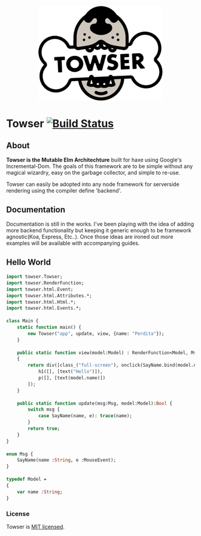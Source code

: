 <div align="center">
	<img alt="Towser" src="Towser.svg" width="66%" height="66%">
</div>

# Towser [![Build Status](https://travis-ci.org/PongoEngine/Towser.svg?branch=master)](https://travis-ci.org/PongoEngine/Towser)

## About
**Towser is the Mutable Elm Architechture** built for haxe using Google's Incremental-Dom. The goals of this framework are to be simple without any magical wizardry, easy on the garbage collector, and simple to re-use.

Towser can easily be adopted into any node framework for serverside rendering using the compiler define 'backend'.

## Documentation
Documentation is still in the works. I've been playing with the idea of adding more backend functionality but keeping it generic enough to be framework agnostic(Koa, Express, Etc..). Once those ideas are ironed out more examples will be available with accompanying guides. 

## Hello World
```haxe
import towser.Towser;
import towser.RenderFunction;
import towser.html.Event;
import towser.html.Attributes.*;
import towser.html.Html.*;
import towser.html.Events.*;

class Main {
	static function main() {
		new Towser("app", update, view, {name: "Perdita"});
	}

	public static function view(model:Model) : RenderFunction<Model, Msg>
	{
		return div([class_("full-screen"), onclick(SayName.bind(model.name))], [
			h1([], [text("Hello")]),
			p([], [text(model.name)])
		]);
	}

	public static function update(msg:Msg, model:Model):Bool {
		switch msg {
			case SayName(name, e): trace(name);
		}
		return true;
	}
}

enum Msg {
	SayName(name :String, e :MouseEvent);
}

typedef Model =
{
	var name :String;
}

```

### License

Towser is [MIT licensed](./LICENSE).
